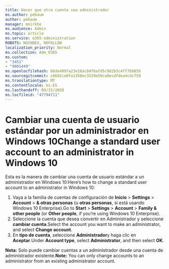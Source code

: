 ```yaml
---
title: Hacer que otra cuenta sea administrador
ms.author: pebaum
author: pebaum
manager: mnirkhe
ms.audience: Admin
ms.topic: article
ms.service: o365-administration
ROBOTS: NOINDEX, NOFOLLOW
localization_priority: Normal
ms.collection: Adm_O365
ms.custom:
- "3451"
- "9001449"
ms.openlocfilehash: b6de4097a23e18ac84f6afd5c9d2b3c4ff7bb856
ms.sourcegitcommit: c6692ce0fa1358ec3529e59ca0ecdfdea4cdc759
ms.translationtype: MT
ms.contentlocale: es-ES
ms.lasthandoff: 09/15/2020
ms.locfileid: "47794711"
---
```

# <a name="change-a-standard-user-account-to-an-administrator-in-windows-10"></a><span data-ttu-id="9af53-102">Cambiar una cuenta de usuario estándar por un administrador en Windows 10</span><span class="sxs-lookup"><span data-stu-id="9af53-102">Change a standard user account to an administrator in Windows 10</span></span>

<span data-ttu-id="9af53-103">Esta es la manera de cambiar una cuenta de usuario estándar a un administrador en Windows 10:</span><span class="sxs-lookup"><span data-stu-id="9af53-103">Here’s how to change a standard user account to an administrator in Windows 10:</span></span>

1. <span data-ttu-id="9af53-104">Vaya a la familia de cuentas de configuración de **Inicio**  >  **Settings**  >  **Account**  >  **& otras personas** (u **otras personas**, si está usando Windows 10 Enterprise).</span><span class="sxs-lookup"><span data-stu-id="9af53-104">Go to **Start** > **Settings** > **Account** > **Family & other people** (or **Other people**, if you’re using Windows 10 Enterprise).</span></span>
2. <span data-ttu-id="9af53-105">Seleccione la cuenta que desea convertir en Administrador y seleccione **cambiar cuenta**.</span><span class="sxs-lookup"><span data-stu-id="9af53-105">Select the account you want to make an administrator, and select **Change account**.</span></span>
3. <span data-ttu-id="9af53-106">En **tipo de cuenta**, seleccione **Administrador**y haga clic en **Aceptar**.</span><span class="sxs-lookup"><span data-stu-id="9af53-106">Under **Account type**, select **Administrator**, and then select **OK**.</span></span>

<span data-ttu-id="9af53-107">**Nota:** Solo puede cambiar cuentas a un administrador desde una cuenta de administrador existente.</span><span class="sxs-lookup"><span data-stu-id="9af53-107">**Note:** You can only change accounts to an administrator from an existing administrator account.</span></span>